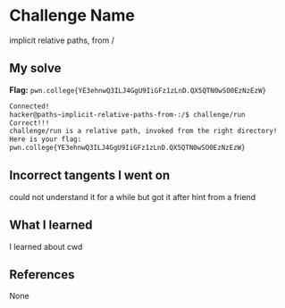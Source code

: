 # Challenge Name
implicit relative paths, from /

## My solve
**Flag:** `pwn.college{YE3ehnwQ3ILJ4GgU9IiGFz1zLnD.QX5QTN0wSO0EzNzEzW}`

```bash
Connected!
hacker@paths~implicit-relative-paths-from-:/$ challenge/run
Correct!!!
challenge/run is a relative path, invoked from the right directory!
Here is your flag:
pwn.college{YE3ehnwQ3ILJ4GgU9IiGFz1zLnD.QX5QTN0wSO0EzNzEzW}
```
## Incorrect tangents I went on
could not understand it for a while but got it after hint from a friend

## What I learned
I learned about cwd 


## References 
None
